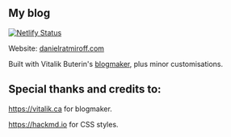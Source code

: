 ## My blog

[![Netlify Status](https://api.netlify.com/api/v1/badges/ee6d7668-c0c6-495d-bc49-1dbefdeedeed/deploy-status)](https://app.netlify.com/sites/danielratmiroff/deploys)

Website: [danielratmiroff.com](https://www.danielratmiroff.com)

Built with Vitalik Buterin's [blogmaker](https://github.com/vbuterin/blogmaker), plus minor customisations.

## Special thanks and credits to:

https://vitalik.ca for blogmaker.

https://hackmd.io for CSS styles.
